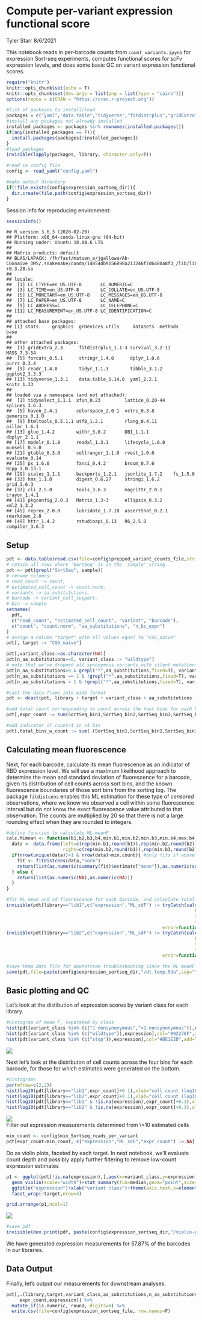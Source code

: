 Compute per-variant expression functional score
================
Tyler Starr
8/6/2021

This notebook reads in per-barcode counts from `count_variants.ipynb`
for expression Sort-seq experiments, computes functional scores for scFv
expression levels, and does some basic QC on variant expression
functional scores.

``` r
require("knitr")
knitr::opts_chunk$set(echo = T)
knitr::opts_chunk$set(dev.args = list(png = list(type = "cairo")))
options(repos = c(CRAN = "https://cran.r-project.org"))

#list of packages to install/load
packages = c("yaml","data.table","tidyverse","fitdistrplus","gridExtra")
#install any packages not already installed
installed_packages <- packages %in% rownames(installed.packages())
if(any(installed_packages == F)){
  install.packages(packages[!installed_packages])
}
#load packages
invisible(lapply(packages, library, character.only=T))

#read in config file
config <- read_yaml("config.yaml")

#make output directory
if(!file.exists(config$expression_sortseq_dir)){
  dir.create(file.path(config$expression_sortseq_dir))
}
```

Session info for reproducing environment:

``` r
sessionInfo()
```

    ## R version 3.6.3 (2020-02-29)
    ## Platform: x86_64-conda-linux-gnu (64-bit)
    ## Running under: Ubuntu 18.04.6 LTS
    ## 
    ## Matrix products: default
    ## BLAS/LAPACK: /fh/fast/matsen_e/jgallowa/Ab-CGGnaive_DMS/.snakemake/conda/14854db9156898a213246f7d6480a8f3_/lib/libopenblasp-r0.3.28.so
    ## 
    ## locale:
    ##  [1] LC_CTYPE=en_US.UTF-8       LC_NUMERIC=C              
    ##  [3] LC_TIME=en_US.UTF-8        LC_COLLATE=en_US.UTF-8    
    ##  [5] LC_MONETARY=en_US.UTF-8    LC_MESSAGES=en_US.UTF-8   
    ##  [7] LC_PAPER=en_US.UTF-8       LC_NAME=C                 
    ##  [9] LC_ADDRESS=C               LC_TELEPHONE=C            
    ## [11] LC_MEASUREMENT=en_US.UTF-8 LC_IDENTIFICATION=C       
    ## 
    ## attached base packages:
    ## [1] stats     graphics  grDevices utils     datasets  methods   base     
    ## 
    ## other attached packages:
    ##  [1] gridExtra_2.3      fitdistrplus_1.1-3 survival_3.2-11    MASS_7.3-54       
    ##  [5] forcats_0.5.1      stringr_1.4.0      dplyr_1.0.6        purrr_0.3.4       
    ##  [9] readr_1.4.0        tidyr_1.1.3        tibble_3.1.2       ggplot2_3.3.3     
    ## [13] tidyverse_1.3.1    data.table_1.14.0  yaml_2.2.1         knitr_1.33        
    ## 
    ## loaded via a namespace (and not attached):
    ##  [1] tidyselect_1.1.1  xfun_0.23         lattice_0.20-44   splines_3.6.3    
    ##  [5] haven_2.4.1       colorspace_2.0-1  vctrs_0.3.8       generics_0.1.0   
    ##  [9] htmltools_0.5.1.1 utf8_1.2.1        rlang_0.4.11      pillar_1.6.1     
    ## [13] glue_1.4.2        withr_3.0.2       DBI_1.1.1         dbplyr_2.1.1     
    ## [17] modelr_0.1.8      readxl_1.3.1      lifecycle_1.0.0   munsell_0.5.0    
    ## [21] gtable_0.3.0      cellranger_1.1.0  rvest_1.0.0       evaluate_0.14    
    ## [25] ps_1.6.0          fansi_0.4.2       broom_0.7.6       Rcpp_1.0.13-1    
    ## [29] scales_1.1.1      backports_1.2.1   jsonlite_1.7.2    fs_1.5.0         
    ## [33] hms_1.1.0         digest_0.6.27     stringi_1.6.2     grid_3.6.3       
    ## [37] cli_2.5.0         tools_3.6.3       magrittr_2.0.1    crayon_1.4.1     
    ## [41] pkgconfig_2.0.3   Matrix_1.3-3      ellipsis_0.3.2    xml2_1.3.2       
    ## [45] reprex_2.0.0      lubridate_1.7.10  assertthat_0.2.1  rmarkdown_2.8    
    ## [49] httr_1.4.2        rstudioapi_0.13   R6_2.5.0          compiler_3.6.3

## Setup

``` r
pdt <- data.table(read.csv(file=config$prepped_variant_counts_file,stringsAsFactors=F))
# retain all rows where 'SortSeq' is in the 'sample' string
pdt <- pdt[grepl("SortSeq", sample)]
# rename columns: 
# read_count -> count, 
# estimated_cell_count -> count.norm, 
# variants -> aa_substitutions, 
# barcode -> variant_call_support, 
# bin -> sample
setnames(
  pdt, 
  c("read_count", "estimated_cell_count", "variant", "barcode"), 
  c("count", "count.norm", "aa_substitutions", "n_bc_expr")
)
# assign a column "target" with all values equal to "CGG_naive"
pdt[, target := "CGG_naive"]

pdt[,variant_class:=as.character(NA)]
pdt[n_aa_substitutions==0, variant_class := "wildtype"]
# note that we've dropped all synonymous variants with silent mutations in the prep stage.
pdt[n_aa_substitutions>0 & grepl("*",aa_substitutions,fixed=T), variant_class := "stop"]
pdt[n_aa_substitutions == 1 & !grepl("*",aa_substitutions,fixed=T), variant_class := "1 nonsynonymous"]
pdt[n_aa_substitutions > 1 & !grepl("*",aa_substitutions,fixed=T), variant_class := ">1 nonsynonymous"]
```

``` r
#cast the data frame into wide format
pdt <- dcast(pdt, library + target + variant_class + aa_substitutions + n_aa_substitutions + n_bc_expr ~ sample, value.var="count.norm")
```

``` r
#add total count corresponding to count across the four bins for each barcode
pdt[,expr_count := sum(SortSeq_bin1,SortSeq_bin2,SortSeq_bin3,SortSeq_bin4),by=c("library","aa_substitutions")]

#add indicator if count>1 in >1 bin
pdt[,total_bins_w_count := sum(.(SortSeq_bin1,SortSeq_bin2,SortSeq_bin3,SortSeq_bin4)>0),by=c("library","aa_substitutions")]
```

## Calculating mean fluorescence

Next, for each barcode, calculate its mean fluorescence as an indicator
of RBD expression level. We will use a maximum likelihood approach to
determine the mean and standard deviation of fluorescence for a barcode,
given its distribution of cell counts across sort bins, and the known
fluorescence boundaries of those sort bins from the sorting log. The
package `fitdistcens` enables this ML estimation for these type of
*censored* observations, where we know we observed a cell within some
fluorescence interval but do not know the exact fluorescence value
attributed to that observation. The counts are multiplied by 20 so that
there is not a large rounding effect when they are rounded to integers.

``` r
#define function to calculate ML meanF
calc.MLmean <- function(b1,b2,b3,b4,min.b1,min.b2,min.b3,min.b4,max.b4,min.count=1){ #b1-4 gives observed cell counts in bins 1-4; remaining arguments give fluorescence boundaries of the respective bins; min.count gives minimum number of total observations needed across bins in order to calculate meanF (default 1)
  data <- data.frame(left=c(rep(min.b1,round(b1)),rep(min.b2,round(b2)),rep(min.b3,round(b3)),rep(min.b4,round(b4))),
                     right=c(rep(min.b2,round(b1)),rep(min.b3,round(b2)),rep(min.b4,round(b3)),rep(max.b4,round(b4)))) #define data input in format required for fitdistcens
  if(nrow(unique(data))>1 & nrow(data)>min.count){ #only fits if above user-specified min.count, and if the data satisfies the fitdistcens requirement that cells are observed in at least two of the censored partitions to enable ML estimation of identifiable parameters
    fit <- fitdistcens(data,"norm")
    return(list(as.numeric(summary(fit)$estimate["mean"]),as.numeric(summary(fit)$estimate["sd"])))
  } else {
    return(list(as.numeric(NA),as.numeric(NA)))
  }
}

#fit ML mean and sd fluorescence for each barcode, and calculate total cell count as the sum across the four bins. Multiply cell counts by a factor of 20 to minimize rounding errors since fitdistcens requires rounding to integer inputs
invisible(pdt[library=="lib1",c("expression","ML_sdF") := tryCatch(calc.MLmean(b1=SortSeq_bin1*20,b2=SortSeq_bin2*20,
                                                                      b3=SortSeq_bin3*20,b4=SortSeq_bin4*20,
                                                                      min.b1=log(20),min.b2=log(645.5),min.b3=log(15584.5),
                                                                      min.b4=log(33302.5),max.b4=log(229000)),
                                                          error=function(e){return(list(as.numeric(NA),as.numeric(NA)))}),by=c("library","aa_substitutions")])
invisible(pdt[library=="lib2",c("expression","ML_sdF") := tryCatch(calc.MLmean(b1=SortSeq_bin1*20,b2=SortSeq_bin2*20,
                                                                      b3=SortSeq_bin3*20,b4=SortSeq_bin4*20,
                                                                      min.b1=log(20),min.b2=log(645.5),min.b3=log(15584.5),
                                                                      min.b4=log(33302.5),max.b4=log(229000)),
                                                          error=function(e){return(list(as.numeric(NA),as.numeric(NA)))}),by=c("library","aa_substitutions")])

#save temp data file for downstream troubleshooting since the ML meanF took >1hr to calculate -- don't use these for final anlaysis though for reproducibility!
save(pdt,file=paste(config$expression_sortseq_dir,"/dt.temp.Rda",sep=""))
```

## Basic plotting and QC

Let’s look at the distibution of expression scores by variant class for
each library.

``` r
#histogram of mean F, separated by class
hist(pdt[variant_class %in% (c("1 nonsynonymous",">1 nonsynonymous")),expression],col="gray40",main="",breaks=50,xlab="ML mean fluorescence (a.u.)")
hist(pdt[variant_class %in% (c("wildtype")),expression],col="#92278F",add=T,breaks=50)
hist(pdt[variant_class %in% (c("stop")),expression],col="#BE1E2D",add=T,breaks=50)
```

<img src="compute_expression_meanF_files/figure-gfm/unfiltered_expression_distribution-1.png" style="display: block; margin: auto;" />

Next let’s look at the distributon of cell counts across the four bins
for each barcode, for those for which estimates were generated on the
bottom.

``` r
#histograms
par(mfrow=c(2,2))
hist(log10(pdt[library=="lib1",expr_count]+0.1),xlab="cell count (log10, plus 0.1 pseudocount)",main="lib1, all bc",col="gray50")
hist(log10(pdt[library=="lib2",expr_count]+0.1),xlab="cell count (log10, plus 0.1 pseudocount)",main="lib2, all bc",col="gray50")
hist(log10(pdt[library=="lib1" & !is.na(expression),expr_count]+0.1),xlab="cell count (log10, plus 0.1 pseudocount)",main="lib1, determined",col="gray50")
hist(log10(pdt[library=="lib2" & !is.na(expression),expr_count]+0.1),xlab="cell count (log10, plus 0.1 pseudocount)",main="lib2, determined",col="gray50")
```

<img src="compute_expression_meanF_files/figure-gfm/cell_count_coverage-1.png" style="display: block; margin: auto;" />
Filter out expression measurements determined from \<10 estimated cells

``` r
min_count <- config$min_Sortseq_reads_per_variant
pdt[expr_count<min_count, c("expression","ML_sdF","expr_count") := NA]
```

Do as violin plots, faceted by each target. In next notebook, we’ll
evaluate count depth and possibly apply further filtering to remove
low-count expression estimates

``` r
p1 <- ggplot(pdt[!is.na(expression),],aes(x=variant_class,y=expression))+
  geom_violin(scale="width")+stat_summary(fun=median,geom="point",size=1)+
  ggtitle("expression")+xlab("variant class")+theme(axis.text.x=element_text(angle=-90,hjust=0))+
  facet_wrap(~target,nrow=4)

grid.arrange(p1,ncol=1)
```

<img src="compute_expression_meanF_files/figure-gfm/expression_distribution_vioplot-1.png" style="display: block; margin: auto;" />

``` r
#save pdf
invisible(dev.print(pdf, paste(config$expression_sortseq_dir,"/violin-plot_meanF-by-target.pdf",sep="")))
```

We have generated expression measurements for 57.87% of the barcodes in
our libraries.

## Data Output

Finally, let’s output our measurements for downstream analyses.

``` r
pdt[,.(library,target,variant_class,aa_substitutions,n_aa_substitutions,n_bc_expr,
     expr_count,expression)] %>%
  mutate_if(is.numeric, round, digits=6) %>%
  write.csv(file=config$expression_sortseq_file, row.names=F)
```
